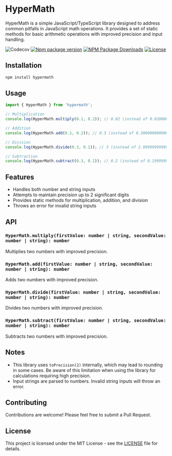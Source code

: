 # HyperMath

HyperMath is a simple JavaScript/TypeScript library designed to address common pitfalls in JavaScript math operations. It provides a set of static methods for basic arithmetic operations with improved precision and input handling.

![Codecov](https://img.shields.io/codecov/c/github/hyperteksolutions/hypermath)
[![Npm package version](https://badgen.net/npm/v/hypermath)](https://npmjs.com/package/hypermath)
[![NPM Package Downloads](https://badgen.net/npm/dt/hypermath)](https://npmjs.com/package/hypermath)
[![License](https://img.shields.io/github/license/hyperteksolutions/hypermath)](https://github.com/HypertekSolutions/hypermath/blob/master/LICENSE)

## Installation

```bash
npm install hypermath
```

## Usage

```typescript
import { HyperMath } from 'hypermath';

// Multiplication
console.log(HyperMath.multiply(0.1, 0.2)); // 0.02 (instead of 0.020000000000000004)

// Addition
console.log(HyperMath.add(0.1, 0.2)); // 0.3 (instead of 0.30000000000000004)

// Division
console.log(HyperMath.divide(0.3, 0.1)); // 3 (instead of 2.9999999999999996)

// Subtraction
console.log(HyperMath.subtract(0.3, 0.1)); // 0.2 (instead of 0.19999999999999998)
```

## Features

- Handles both number and string inputs
- Attempts to maintain precision up to 2 significant digits
- Provides static methods for multiplication, addition, and division
- Throws an error for invalid string inputs

## API

### `HyperMath.multiply(firstValue: number | string, secondValue: number | string): number`

Multiplies two numbers with improved precision.

### `HyperMath.add(firstValue: number | string, secondValue: number | string): number`

Adds two numbers with improved precision.

### `HyperMath.divide(firstValue: number | string, secondValue: number | string): number`

Divides two numbers with improved precision.

### `HyperMath.subtract(firstValue: number | string, secondValue: number | string): number`

Subtracts two numbers with improved precision.

## Notes

- This library uses `toPrecision(2)` internally, which may lead to rounding in some cases. Be aware of this limitation when using the library for calculations requiring high precision.
- Input strings are parsed to numbers. Invalid string inputs will throw an error.

## Contributing

Contributions are welcome! Please feel free to submit a Pull Request.

## License

This project is licensed under the MIT License - see the [LICENSE](LICENSE) file for details.
